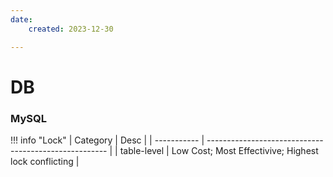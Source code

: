 ```yaml
---
date: 
    created: 2023-12-30

---
```


# DB 

### MySQL

!!! info "Lock"
    | Category    | Desc                                                  |
    | ----------- | ----------------------------------------------------- |
    | table-level | Low Cost; Most Effectivive;  Highest lock conflicting |



